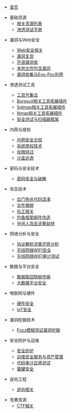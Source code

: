 * [首页](/README.md) 

<!-- 基础资源 -->
* 基础资源
  * [相关资源列表](docs/相关资源列表.md)
  * [渗透测试手册](docs/渗透测试手册.md)

<!-- 核心安全分类 -->
* 漏洞与Web安全
  * [Web安全相关](docs/Web安全相关.md)
  * [漏洞复现](docs/漏洞复现.md)
  * [开源漏洞库](docs/开源漏洞库.md)
  * [本地文件包含漏洞](docs/本地文件包含漏洞.md)
  * [漏洞收集与Exp-Poc利用](docs/漏洞收集与Exp-Poc利用.md)

* 渗透测试工具
  * [工具包集合](docs/工具包集合.md)
  * [Burpsuit相关工具拓展插件](docs/Burpsuit相关工具拓展插件.md)
  * [Sqlmap相关工具拓展插件](docs/Sqlmap相关工具拓展插件.md)
  * [Nmap相关工具拓展插件](docs/Nmap相关工具拓展插件.md)
  * [安全测试与扫描器框架](docs/安全测试与扫描器框架.md)

* 内网与提权
  * [内网安全文档](docs/内网安全文档.md)
  * [系统提权技术](docs/系统提权技术.md)
  * [权限绕过](docs/权限绕过.md)
  * [沙盒逃逸](docs/沙盒逃逸.md)

<!-- 安全技术分类 -->
* 密码与安全技术
  * [密码安全与破解](docs/密码安全与破解.md)

* 攻击技术
  * [后门免杀代码混淆](docs/后门免杀代码混淆.md)
  * [文件捆绑](docs/文件捆绑.md)
  * [社工相关](docs/社工相关.md)
  * [钓鱼框架邮件伪造](docs/钓鱼框架邮件伪造.md)
  * [中间人攻击流量劫持](docs/中间人攻击流量劫持.md)

* 网络分析与安全
  * [协议解析流量还原分析](docs/协议解析流量还原分析.md)
  * [无线网络WIFI安全](docs/无线网络WIFI安全.md)
  * [无线网络WIFI审计测试](docs/无线网络WIFI审计测试.md)

* 数据与平台安全
  * [数据取回隐秘传输](docs/数据取回隐秘传输.md)
  * [大数据平台安全](docs/大数据平台安全.md)

* 物联网与硬件
  * [硬件安全](docs/硬件安全.md)
  * [IoT安全](docs/IoT安全.md)

<!-- 高级安全技术 -->
* 漏洞挖掘技术
  * [Fuzz模糊测试漏洞挖掘](docs/Fuzz模糊测试漏洞挖掘.md)

* 安全防护与运维
  * [安全防护](docs/安全防护.md)
  * [运维安全服务与资产管理](docs/运维安全服务与资产管理.md)
  * [代码审计应用测试](docs/代码审计应用测试.md)
  * [蜜罐安全](docs/蜜罐安全.md)

* 逆向工程
  * [逆向相关](docs/逆向相关.md)

<!-- 竞赛与学习 -->
* 竞赛资源
  * [CTF相关](docs/CTF相关.md)